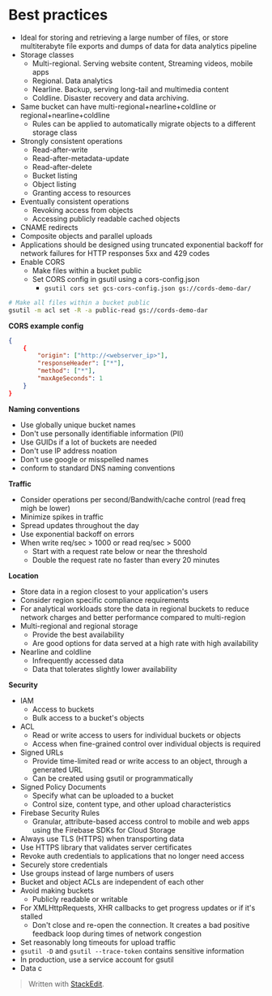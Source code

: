 
# Best practices
- Ideal for storing and retrieving a large number of files, or store multiterabyte file exports and dumps of data for data analytics pipeline
- Storage classes
	- Multi-regional. Serving website content, Streaming videos, mobile apps
	- Regional. Data analytics
	- Nearline. Backup, serving long-tail and multimedia content
	- Coldline. Disaster recovery and data archiving. 
- Same bucket can have multi-regional+nearline+coldline or regional+nearline+coldline 
	- Rules can be applied to automatically migrate objects to a different storage class
- Strongly consistent operations
	- Read-after-write
	- Read-after-metadata-update
	- Read-after-delete
	- Bucket listing
	- Object listing
	- Granting access to resources
- Eventually consistent operations
	- Revoking access from objects
	- Accessing publicly readable cached objects
- CNAME redirects
- Composite objects and parallel uploads
- Applications should be designed using truncated exponential backoff for network failures for HTTP responses 5xx and 429 codes
- Enable CORS
	- Make files within a bucket public
	- Set CORS config in gsutil using a cors-config.json
		- `gsutil cors set gcs-cors-config.json gs://cords-demo-dar/`

```bash
# Make all files within a bucket public
gsutil -m acl set -R -a public-read gs://cords-demo-dar
```
**CORS example config**
```json
{
	{
		"origin": ["http://<webserver_ip>"],
		"responseHeader": ["*"],
		"method": ["*"],
		"maxAgeSeconds": 1
	}
}
```

**Naming conventions**
- Use globally unique bucket names
- Don't use personally identifiable information (PII)
- Use GUIDs if a lot of buckets are needed
- Don't use IP address noation
- Don't use google or misspelled names
- conform to standard DNS naming conventions

**Traffic**
- Consider operations per second/Bandwith/cache control (read freq migh be lower)
- Minimize spikes in traffic
- Spread updates throughout the day
- Use exponential backoff on errors
- When write req/sec > 1000 or read req/sec > 5000
	- Start with a request rate below or near the threshold
	- Double the request rate no faster than every 20 minutes

**Location**
- Store data in a region closest to your application's users 
- Consider region specific compliance requirements
- For analytical workloads store the data in regional buckets to reduce network charges and better performance compared to multi-region
- Multi-regional and regional storage
	- Provide the best availability
	- Are good options for data served at a high rate with high availability
- Nearline and coldline
	- Infrequently accessed data
	- Data that tolerates slightly lower availability

**Security**
- IAM
	- Access to buckets
	- Bulk access to a bucket's objects
- ACL
	- Read or write access to users for individual buckets or objects
	- Access when fine-grained control over individual objects is required
- Signed URLs
	- Provide time-limited read or write access to an object, through a generated URL
	- Can be created using gsutil or programmatically
- Signed Policy Documents
	- Specify what can be uploaded to a bucket
	- Control size, content type, and other upload characteristics
- Firebase Security Rules
	- Granular, attribute-based access control to mobile and web apps using the Firebase SDKs for Cloud Storage
- Always use TLS (HTTPS) when transporting data
- Use HTTPS library that validates server certificates
- Revoke auth credentials to applications that no longer need access
- Securely store credentials
- Use groups instead of large numbers of users
- Bucket and object ACLs are independent of each other
- Avoid making buckets
	- Publicly readable or writable
- For XMLHttpRequests, XHR callbacks to get progress updates or if it's stalled
	- Don't close and re-open the connection. It creates a bad positive feedback loop during times of network congestion
- Set reasonably long timeouts for upload traffic
- `gsutil -D` and `gsutil --trace-token` contains sensitive information
- In production, use a service account for gsutil
- Data c

> Written with [StackEdit](https://stackedit.io/).
<!--stackedit_data:
eyJoaXN0b3J5IjpbLTExOTY5OTU0MjMsMTA0OTY2MjczOSwxMj
IwOTQ0OTM2LDY0OTcyMTgyLC02NjYxNDM3MzAsLTEyMjIxMDUz
NzcsLTYzMzM2NzU5NywxMjE3ODAxMzczLC0xNzkwODAyNDE0LC
05MjIyMTM3NTgsLTQ5Njc4NDIsMTcyNzA4NjE0MywtMTI0NTQ4
MTE0OSwtMTcwMzU2ODg3MV19
-->